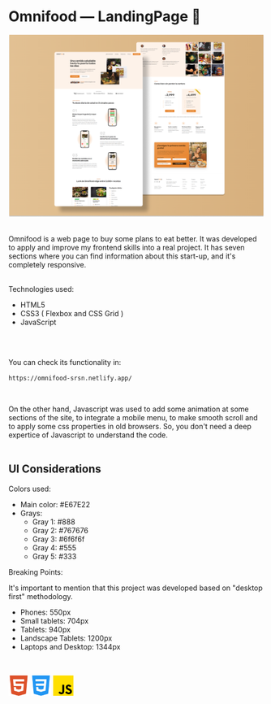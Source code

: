 # Omnifood &mdash; LandingPage 🍝

<img src="./img/design/coverpage.png" alt="Coverpage Omnifood" width=700/>
<br />
<br />

Omnifood is a web page to buy some plans to eat better. It was developed to apply and improve my frontend skills into a real project. It has seven sections where you can find information about this start-up, and it's completely responsive.
<br />
<br />

Technologies used: 

  * HTML5
  * CSS3 ( Flexbox and CSS Grid )
  * JavaScript
<br />
<br />

You can check its functionality in: 
```
https://omnifood-srsn.netlify.app/
```
<br />

On the other hand, Javascript was used to add some animation at some sections of the site, to integrate a mobile menu, to make smooth scroll and to apply some css properties in old browsers. So, you don't need a deep expertice of Javascript to understand the code.
<br />
<br />

## UI Considerations

Colors used: 
  * Main color: #E67E22
  * Grays:   
    * Gray 1: #888
    * Gray 2: #767676
    * Gray 3: #6f6f6f
    * Gray 4: #555
    * Gray 5: #333

Breaking Points: 

It's important to mention that this project was developed based on "desktop first" methodology.

  * Phones: 550px 
  * Small tablets: 704px
  * Tablets: 940px
  * Landscape Tablets: 1200px
  * Laptops and Desktop: 1344px

<br />
<br />

<img src="./img/design/html5.png" alt="Html5 logo" width="40" style="display: inline;"/>
<img src="./img/design/css-3.png" alt="css3 logo" width="40" style="display: inline;" />
<img src="./img/design/js.png" alt="javascript logo" width="40" style="display: inline;" />